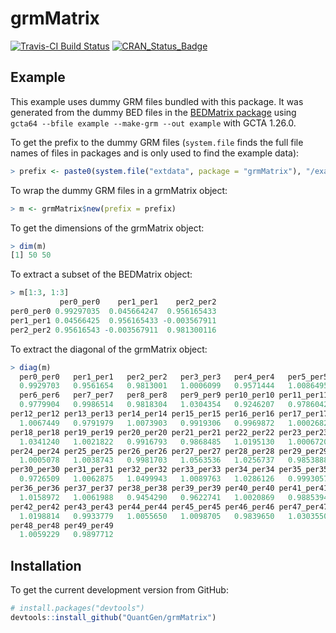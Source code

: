 grmMatrix
=========

[![Travis-CI Build Status](https://travis-ci.org/QuantGen/grmMatrix.svg?branch=master)](https://travis-ci.org/QuantGen/grmMatrix)
[![CRAN_Status_Badge](http://www.r-pkg.org/badges/version/grmMatrix)](https://cran.r-project.org/package=grmMatrix)

Example
-------

This example uses dummy GRM files bundled with this package. It was generated from the dummy BED files in the [BEDMatrix package](https://cran.r-project.org/package=BEDMatrix) using `gcta64 --bfile example --make-grm --out example` with GCTA 1.26.0.

To get the prefix to the dummy GRM files (`system.file` finds the full file names of files in packages and is only used to find the example data):

```r
> prefix <- paste0(system.file("extdata", package = "grmMatrix"), "/example")
```

To wrap the dummy GRM files in a grmMatrix object:

```r
> m <- grmMatrix$new(prefix = prefix)
```

To get the dimensions of the grmMatrix object:

```r
> dim(m)
[1] 50 50
```

To extract a subset of the BEDMatrix object:

```r
> m[1:3, 1:3]
           per0_per0    per1_per1    per2_per2
per0_per0 0.99297035  0.045664247  0.956165433
per1_per1 0.04566425  0.956165433 -0.003567911
per2_per2 0.95616543 -0.003567911  0.981300116
```

To extract the diagonal of the grmMatrix object:

```r
> diag(m)
  per0_per0   per1_per1   per2_per2   per3_per3   per4_per4   per5_per5
  0.9929703   0.9561654   0.9813001   1.0006099   0.9571444   1.0086495
  per6_per6   per7_per7   per8_per8   per9_per9 per10_per10 per11_per11
  0.9779904   0.9986514   0.9818304   1.0304354   0.9246207   0.9786042
per12_per12 per13_per13 per14_per14 per15_per15 per16_per16 per17_per17
  1.0067449   0.9791979   1.0073903   0.9919306   0.9969872   1.0002682
per18_per18 per19_per19 per20_per20 per21_per21 per22_per22 per23_per23
  1.0341240   1.0021822   0.9916793   0.9868485   1.0195130   1.0006720
per24_per24 per25_per25 per26_per26 per27_per27 per28_per28 per29_per29
  1.0005078   1.0038743   0.9981703   1.0563536   1.0256737   0.9853888
per30_per30 per31_per31 per32_per32 per33_per33 per34_per34 per35_per35
  0.9726509   1.0062875   1.0499943   1.0089763   1.0286126   0.9993057
per36_per36 per37_per37 per38_per38 per39_per39 per40_per40 per41_per41
  1.0158972   1.0061988   0.9454290   0.9622741   1.0020869   0.9885394
per42_per42 per43_per43 per44_per44 per45_per45 per46_per46 per47_per47
  1.0198814   0.9933779   1.0055650   1.0098705   0.9839650   1.0303550
per48_per48 per49_per49
  1.0059229   0.9897712
```


Installation
------------

To get the current development version from GitHub:

```r
# install.packages("devtools")
devtools::install_github("QuantGen/grmMatrix")
```
